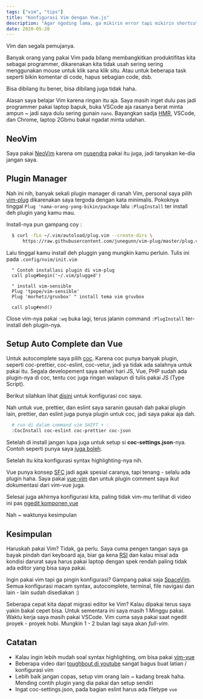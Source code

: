 ```yaml
---
tags: ["vim", "tips"]
title: "Konfigurasi Vim dengan Vue.js"
description: "Agar ngoding lama, ga mikirin error tapi mikirin shortcut Vim"
date: 2020-05-20
---
```


Vim dan segala pemujanya.

Banyak orang yang pakai Vim pada bilang membangkitkan produktifitas kita sebagai programmer, dikarenakan kita tidak usah sering sering menggunakan mouse untuk klik sana klik situ. Atau untuk beberapa task seperti bikin komentar di code, hapus sebagian code, dsb.

Bisa dibilang itu bener, bisa dibilang juga tidak haha.

Alasan saya belajar Vim karena ringan itu aja. Saya masih inget dulu pas jadi programmer pakai laptop bapuk, buka VSCode aja rasanya berat minta ampun ~ jadi saya dulu sering gunain `nano`. Bayangkan sadja [HMR](https://webpack.js.org/concepts/hot-module-replacement), VSCode, dan Chrome, laptop 2Gbmu bakal ngadat minta udahan.

## NeoVim

Saya pakai [NeoVim](https://neovim.io/) karena om [nusendra](https://nusendra.com/post/how-to-setup-my-personal-vim) pakai itu juga, jadi tanyakan ke-dia jangan saya.

## Plugin Manager

Nah ini nih, banyak sekali plugin manager di ranah Vim, personal saya pilih [vim-plug](https://github.com/junegunn/vim-plug) dikarenakan saya tergoda dengan kata minimalis. Pokoknya tinggal `Plug 'nama-orang-yang-bikin/package` lalu `:PlugInstall` ter install deh plugin yang kamu mau.

Install-nya pun gampang coy :

```bash
  $ curl -fLo ~/.vim/autoload/plug.vim --create-dirs \
      https://raw.githubusercontent.com/junegunn/vim-plug/master/plug.vim
```

Lalu tinggal kamu install deh pluggin yang mungkin kamu perluin. Tulis ini pada `.config/nvim/init.vim`

```vim
  " Contoh installasi plugin di vim-plug
  call plug#begin('~/.vim/plugged')

  " install vim-sensible
  Plug 'tpope/vim-sensible'
  Plug 'morhetz/gruvbox' " install tema vim gruvbox

  call plug#end()
```

Close vim-nya pakai `:wq` buka lagi, terus jalanin command `:PlugInstall` ter-install deh plugin-nya.

## Setup Auto Complete dan Vue

Untuk autocomplete saya pilih [coc](https://github.com/neoclide/coc.nvim). Karena coc punya banyak plugin, seperti coc-prettier, coc-eslint, coc-vetur, jadi ya tidak ada salahnya untuk pakai itu. Segala developement saya sehari hari JS, Vue, PHP sudah ada plugin-nya di coc, tentu coc juga ringan walapun di tulis pakai JS (Type Script).

Berikut silahkan lihat [disini](https://github.com/mandaputtra/dotfiles/blob/master/nvim/plug-config/coc.vim) untuk konfigurasi coc saya.

Nah untuk vue, prettier, dan eslint saya saranin gausah dah pakai plugin lain, prettier, dan eslint juga punya plugin untuk coc, jadi saya pakai aja dah.

```bash
  # run di dalam command vim SHIFT + :
  :CocInstall coc-eslint coc-prettier coc-json
```

Setelah di install jangan lupa juga untuk setup si **coc-settings.json**-nya. Contoh seperti punya saya [juga boleh](https://github.com/mandaputtra/dotfiles/blob/master/nvim/coc-settings.json).

Setelah itu kita konfigurasi syntax highlighting-nya nih.

Vue punya konsep [SFC](https://vuejs.org/v2/guide/single-file-components.html) jadi agak spesial caranya, tapi tenang - selalu ada plugin haha. Saya pakai [vue-vim](https://github.com/posva/vim-vue) dan untuk plugin comment saya ikut dokumentasi dari vim-vue juga.

Selesai juga akhirnya konfigurasi kita, paling tidak vim-mu terlihat di video ini pas [ngedit komponen vue](https://streamable.com/ynhnxo)

Nah ~ waktunya kesimpulan

## Kesimpulan

Haruskah pakai Vim? Tidak, ga perlu. Saya cuma pengen tangan saya ga bayak pindah dari keyboard aja, biar ga kena [RSI](https://en.wikipedia.org/wiki/Repetitive_strain_injury) dan kalau misal ada kondisi darurat saya harus pakai laptop dengan spek rendah paling tidak ada editor yang bisa saya pakai.

Ingin pakai vim tapi ga pingin konfigurasi? Gampang pakai saja [SpaceVim](https://spacevim.org/). Semua konfigurasi macam syntax, autocomplete, terminal, file navigasi dan lain - lain sudah disediakan :)

Seberapa cepat kita dapat migrasi editor ke Vim? Kalau dipakai terus saya yakin bakal cepet bisa. Untuk sementara ini saya masih 1 Minggu pakai. Waktu kerja saya masih pakai VSCode. Vim cuma saya pakai saat ngedit proyek - proyek hobi. Mungkin 1 - 2 bulan lagi saya akan _full-vim_.

## Catatan

- Kalau ingin lebih mudah soal syntax highlighting, om bisa pakai [vim-vue](https://github.com/posva/vim-vue)
- Beberapa video dari [toughbout di youtube](https://www.youtube.com/watch?v=XA2WjJbmmoM&list=PL8tzorAO7s0jy7DQ3Q0FwF3BnXGQnDirs) sangat bagus buat latian / konfigurasi vim
- Lebih baik jangan copas, setup vim orang lain ~ kadang break haha. Mending contih plugin yang dia pakai dan setup sendiri
- Ingat coc-settings.json, pada bagian eslint harus ada filetype `vue`
